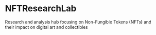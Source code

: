 # NFTResearchLab
Research and analysis hub focusing on Non-Fungible Tokens (NFTs) and their impact on digital art and collectibles
